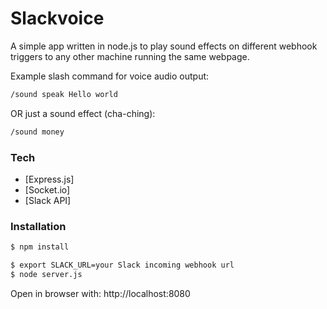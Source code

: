 # Slackvoice

A simple app written in node.js to play sound effects on different webhook triggers to any other machine running the same webpage.

Example slash command for voice audio output:

```sh
/sound speak Hello world
```

OR just a sound effect (cha-ching):

```sh
/sound money
```

### Tech

* [Express.js]
* [Socket.io]
* [Slack API]

### Installation

```sh
$ npm install
```

```sh
$ export SLACK_URL=your Slack incoming webhook url
$ node server.js
```

Open in browser with:
http://localhost:8080

